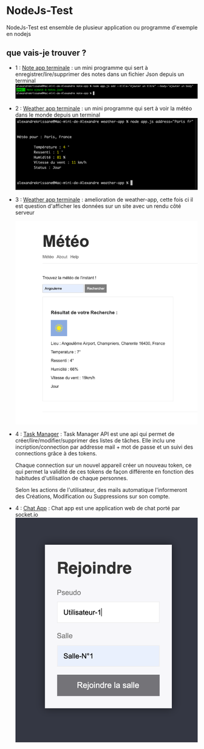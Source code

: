 # NodeJs-Test

NodeJs-Test est ensemble de plusieur application ou programme d'exemple en nodejs

## que vais-je trouver ?

- 1 : [Note app terminale](https://github.com/Cassandra-White/NodeJs-Test/tree/main/note-app) :
      un mini programme qui sert à enregistrer/lire/supprimer des notes dans un fichier Json depuis un terminal
      ![ajouter](https://github.com/Cassandra-White/NodeJs-Test/blob/main/note-app/add.png?raw=true)
      
- 2 : [Weather app terminale](https://github.com/Cassandra-White/NodeJs-Test/tree/main/weather-app) :
      un mini programme qui sert à voir la météo dans le monde depuis un terminal
      ![Météo](https://github.com/Cassandra-White/NodeJs-Test/blob/main/weather-app/screenWeatherApp.png?raw=true) 
      
- 3 : [Weather app terminale](https://github.com/Cassandra-White/NodeJs-Test/tree/main/weather-app-server) :
      amelioration de weather-app, cette fois ci il est question d'afficher les données sur un site avec un rendu côté serveur 
      
     ![Météo](https://github.com/Cassandra-White/NodeJs-Test/blob/main/weather-app-server/screenMe%CC%81te%CC%81oApp.png?raw=true) 

- 4 : [Task Manager](https://github.com/Cassandra-White/NodeJs-Test/tree/main/task-manage) :
      Task Manager API est une api qui permet de créer/lire/modifier/supprimer des listes de tâches. Elle inclu une incription/connection par addresse mail + mot de       passe et un suivi des connections grâce à des tokens.

     Chaque connection sur un nouvel appareil créer un nouveau token, ce qui permet la validité de ces tokens de façon différente en fonction des habitudes    d'utilisation de chaque personnes.

     Selon les actions de l'utilisateur, des mails automatique l'informeront des Créations, Modification ou Suppressions sur son compte.

- 4 : [Chat App](https://github.com/Cassandra-White/NodeJs-Test/tree/main/chat-app) :
      Chat app est une application web de chat porté par socket.io
      ![chat](https://github.com/Cassandra-White/NodeJs-Test/blob/main/chat-app/hub.png?raw=true)
      
